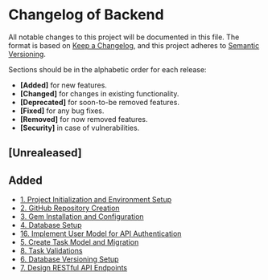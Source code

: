 # Changelog of Backend

All notable changes to this project will be documented in this file. The format is based on [Keep a Changelog](https://keepachangelog.com/en/1.0.0/),
and this project adheres to [Semantic Versioning](https://semver.org/spec/v2.0.0.html).

Sections should be in the alphabetic order for each release:

- **[Added]** for new features.
- **[Changed]** for changes in existing functionality.
- **[Deprecated]** for soon-to-be removed features.
- **[Fixed]** for any bug fixes.
- **[Removed]** for now removed features.
- **[Security]** in case of vulnerabilities.

## [Unrealeased]

## Added

- [1. Project Initialization and Environment Setup](https://trello.com/c/XXpzhbMR/1-1-project-initialization-and-environment-setup)
- [2. GitHub Repository Creation](https://trello.com/c/vgHilzOD/3-2-github-repository-creation)
- [3. Gem Installation and Configuration](https://trello.com/c/CMYbiv9J/2-3-gem-installation-and-configuration)
- [4. Database Setup](https://trello.com/c/0jMOW919/4-4-database-setup)
- [16. Implement User Model for API Authentication](https://trello.com/c/8hMt0TyS/16-16-implement-user-model-for-api-authentication)
- [5. Create Task Model and Migration](https://trello.com/c/ucmsH1zD/5-5-create-task-model-and-migration)
- [8. Task Validations](https://trello.com/c/ovKAfU6u/8-8-task-validations)
- [6. Database Versioning Setup](https://trello.com/c/ArYpaQCN/6-6-database-versioning-setup)
- [7. Design RESTful API Endpoints](https://trello.com/c/YLaVlIKC/7-7-design-restful-api-endpoints)
